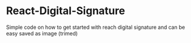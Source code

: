 # React-Digital-Signature
Simple code on how to get started with reach digital signature and can be easy saved as image (trimed)
